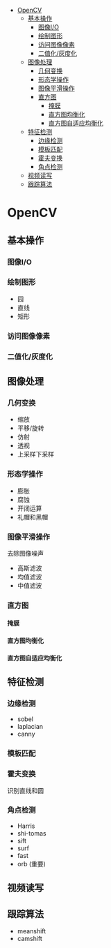 - [OpenCV](#opencv)
  - [基本操作](#基本操作)
    - [图像I/O](#图像io)
    - [绘制图形](#绘制图形)
    - [访问图像像素](#访问图像像素)
    - [二值化/灰度化](#二值化灰度化)
  - [图像处理](#图像处理)
    - [几何变换](#几何变换)
    - [形态学操作](#形态学操作)
    - [图像平滑操作](#图像平滑操作)
    - [直方图](#直方图)
      - [掩膜](#掩膜)
      - [直方图均衡化](#直方图均衡化)
      - [直方图自适应均衡化](#直方图自适应均衡化)
  - [特征检测](#特征检测)
    - [边缘检测](#边缘检测)
    - [模板匹配](#模板匹配)
    - [霍夫变换](#霍夫变换)
    - [角点检测](#角点检测)
  - [视频读写](#视频读写)
  - [跟踪算法](#跟踪算法)
# OpenCV
## 基本操作
### 图像I/O
### 绘制图形
* 园
* 直线
* 矩形
### 访问图像像素
### 二值化/灰度化
## 图像处理
### 几何变换
* 缩放
* 平移/旋转
* 仿射
* 透视
* 上采样下采样
### 形态学操作
* 膨胀
* 腐蚀
* 开闭运算
* 礼帽和黑帽
### 图像平滑操作
去除图像噪声  
* 高斯滤波
* 均值滤波
* 中值滤波
### 直方图
#### 掩膜
#### 直方图均衡化
#### 直方图自适应均衡化
## 特征检测
### 边缘检测
* sobel
* laplacian
* canny
### 模板匹配
### 霍夫变换
识别直线和圆  
### 角点检测
* Harris
* shi-tomas
* sift
* surf
* fast
* orb (重要)
## 视频读写
## 跟踪算法
* meanshift
* camshift

